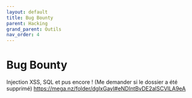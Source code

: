 ```yaml
---
layout: default
title: Bug Bounty
parent: Hacking
grand_parent: Outils
nav_order: 4
---
```


# Bug Bounty
Injection XSS, SQL et pus encore ! (Me demander si le dossier a été supprimé)
https://mega.nz/folder/dglxGayI#eNDIntBvDE2alSCVILA9eA